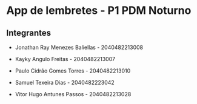# App de lembretes - P1 PDM Noturno

## Integrantes

- Jonathan Ray Menezes Baliellas - 2040482213008

- Kayky Angulo Freitas - 2040482213007

- Paulo Cidrão Gomes Torres - 2040482213010

- Samuel Texeira Dias - 2040482223042

- Vitor Hugo Antunes Passos - 2040482213028